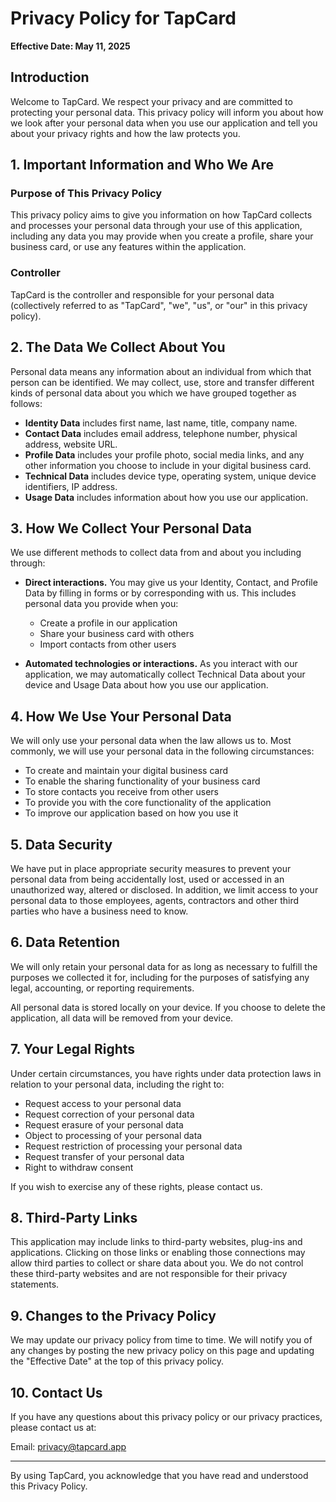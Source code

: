 # Privacy Policy for TapCard

**Effective Date: May 11, 2025**

## Introduction

Welcome to TapCard. We respect your privacy and are committed to protecting your personal data. This privacy policy will inform you about how we look after your personal data when you use our application and tell you about your privacy rights and how the law protects you.

## 1. Important Information and Who We Are

### Purpose of This Privacy Policy

This privacy policy aims to give you information on how TapCard collects and processes your personal data through your use of this application, including any data you may provide when you create a profile, share your business card, or use any features within the application.

### Controller

TapCard is the controller and responsible for your personal data (collectively referred to as "TapCard", "we", "us", or "our" in this privacy policy).

## 2. The Data We Collect About You

Personal data means any information about an individual from which that person can be identified. We may collect, use, store and transfer different kinds of personal data about you which we have grouped together as follows:

- **Identity Data** includes first name, last name, title, company name.
- **Contact Data** includes email address, telephone number, physical address, website URL.
- **Profile Data** includes your profile photo, social media links, and any other information you choose to include in your digital business card.
- **Technical Data** includes device type, operating system, unique device identifiers, IP address.
- **Usage Data** includes information about how you use our application.

## 3. How We Collect Your Personal Data

We use different methods to collect data from and about you including through:

- **Direct interactions.** You may give us your Identity, Contact, and Profile Data by filling in forms or by corresponding with us. This includes personal data you provide when you:
  - Create a profile in our application
  - Share your business card with others
  - Import contacts from other users

- **Automated technologies or interactions.** As you interact with our application, we may automatically collect Technical Data about your device and Usage Data about how you use our application.

## 4. How We Use Your Personal Data

We will only use your personal data when the law allows us to. Most commonly, we will use your personal data in the following circumstances:

- To create and maintain your digital business card
- To enable the sharing functionality of your business card
- To store contacts you receive from other users
- To provide you with the core functionality of the application
- To improve our application based on how you use it

## 5. Data Security

We have put in place appropriate security measures to prevent your personal data from being accidentally lost, used or accessed in an unauthorized way, altered or disclosed. In addition, we limit access to your personal data to those employees, agents, contractors and other third parties who have a business need to know.

## 6. Data Retention

We will only retain your personal data for as long as necessary to fulfill the purposes we collected it for, including for the purposes of satisfying any legal, accounting, or reporting requirements.

All personal data is stored locally on your device. If you choose to delete the application, all data will be removed from your device.

## 7. Your Legal Rights

Under certain circumstances, you have rights under data protection laws in relation to your personal data, including the right to:

- Request access to your personal data
- Request correction of your personal data
- Request erasure of your personal data
- Object to processing of your personal data
- Request restriction of processing your personal data
- Request transfer of your personal data
- Right to withdraw consent

If you wish to exercise any of these rights, please contact us.

## 8. Third-Party Links

This application may include links to third-party websites, plug-ins and applications. Clicking on those links or enabling those connections may allow third parties to collect or share data about you. We do not control these third-party websites and are not responsible for their privacy statements.

## 9. Changes to the Privacy Policy

We may update our privacy policy from time to time. We will notify you of any changes by posting the new privacy policy on this page and updating the "Effective Date" at the top of this privacy policy.

## 10. Contact Us

If you have any questions about this privacy policy or our privacy practices, please contact us at:

Email: privacy@tapcard.app

---

By using TapCard, you acknowledge that you have read and understood this Privacy Policy.
